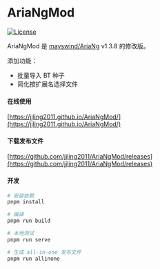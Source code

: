 # AriaNgMod

[![License](https://img.shields.io/github/license/jjling2011/AriaNgMod.svg?style=flat)](https://github.com/jjling2011/AriaNgMod/blob/master/LICENSE)

AriaNgMod 是 [mayswind/AriaNg](https://github.com/mayswind/AriaNg) v1.3.8 的修改版。

添加功能：

-   批量导入 BT 种子
-   简化按扩展名选择文件

#### 在线使用

[https://jjling2011.github.io/AriaNgMod/](https://jjling2011.github.io/AriaNgMod/)

#### 下载发布文件

[https://github.com/jjling2011/AriaNgMod/releases](https://github.com/jjling2011/AriaNgMod/releases)

#### 开发

```bash
# 安装依赖
pnpm install

# 编译
pnpm run build

# 本地测试
pnpm run serve

# 生成 all-in-one 发布文件
pnpm run allinone
```
